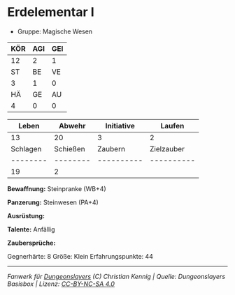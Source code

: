 # Erdelementar I  
- Gruppe: Magische Wesen  

| KÖR | AGI | GEI |  
| --- | --- | --- |  
| 12  | 2   | 1   |
| ST  | BE  | VE  |  
| 3   | 1   | 0   |
| HÄ  | GE  | AU  |  
| 4   | 0   | 0   |


| Leben    | Abwehr   | Initiative | Laufen     |
| -------- | -------- | ---------- | ---------- |
| 13       | 20       | 3          | 2          |
| Schlagen | Schießen | Zaubern    | Zielzauber |
| -------- | -------- | ---------- | ---------- |
| 19       | 2        |            |            |

**Bewaffnung:**
Steinpranke (WB+4)

**Panzerung:**
Steinwesen (PA+4)

**Ausrüstung:**


**Talente:**
Anfällig

**Zaubersprüche:**


Gegnerhärte: 8
Größe: Klein
Erfahrungspunkte: 44



___
*Fanwerk für [Dungeonslayers](https://www.dungeonslayers.net/) (C) Christian Kennig | Quelle: Dungeonslayers Basisbox | Lizenz: [CC-BY-NC-SA 4.0](https://creativecommons.org/licenses/by-nc-sa/4.0/deed.de)*